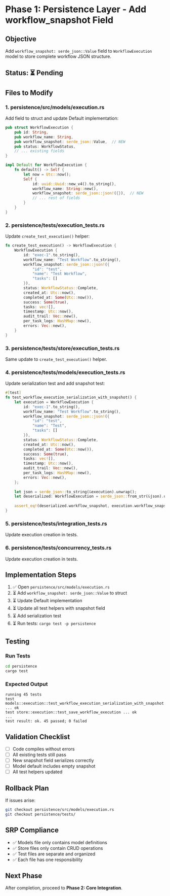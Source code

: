 # Phase 1: Persistence Layer - Add workflow_snapshot Field

## Objective

Add `workflow_snapshot: serde_json::Value` field to `WorkflowExecution` model to store complete workflow JSON structure.

## Status: ⏳ Pending

## Files to Modify

### 1. persistence/src/models/execution.rs

Add field to struct and update Default implementation:

```rust
pub struct WorkflowExecution {
    pub id: String,
    pub workflow_name: String,
    pub workflow_snapshot: serde_json::Value,  // NEW
    pub status: WorkflowStatus,
    // ... existing fields
}

impl Default for WorkflowExecution {
    fn default() -> Self {
        let now = Utc::now();
        Self {
            id: uuid::Uuid::new_v4().to_string(),
            workflow_name: String::new(),
            workflow_snapshot: serde_json::json!({}),  // NEW
            // ... rest of fields
        }
    }
}
```

### 2. persistence/tests/execution_tests.rs

Update `create_test_execution()` helper:

```rust
fn create_test_execution() -> WorkflowExecution {
    WorkflowExecution {
        id: "exec-1".to_string(),
        workflow_name: "Test Workflow".to_string(),
        workflow_snapshot: serde_json::json!({
            "id": "test",
            "name": "Test Workflow",
            "tasks": []
        }),
        status: WorkflowStatus::Complete,
        created_at: Utc::now(),
        completed_at: Some(Utc::now()),
        success: Some(true),
        tasks: vec![],
        timestamp: Utc::now(),
        audit_trail: Vec::new(),
        per_task_logs: HashMap::new(),
        errors: Vec::new(),
    }
}
```

### 3. persistence/tests/store/execution_tests.rs

Same update to `create_test_execution()` helper.

### 4. persistence/tests/models/execution_tests.rs

Update serialization test and add snapshot test:

```rust
#[test]
fn test_workflow_execution_serialization_with_snapshot() {
    let execution = WorkflowExecution {
        id: "exec-1".to_string(),
        workflow_name: "Test Workflow".to_string(),
        workflow_snapshot: serde_json::json!({
            "id": "test",
            "name": "Test",
            "tasks": []
        }),
        status: WorkflowStatus::Complete,
        created_at: Utc::now(),
        completed_at: Some(Utc::now()),
        success: Some(true),
        tasks: vec![],
        timestamp: Utc::now(),
        audit_trail: Vec::new(),
        per_task_logs: HashMap::new(),
        errors: Vec::new(),
    };
    
    let json = serde_json::to_string(&execution).unwrap();
    let deserialized: WorkflowExecution = serde_json::from_str(&json).unwrap();
    
    assert_eq!(deserialized.workflow_snapshot, execution.workflow_snapshot);
}
```

### 5. persistence/tests/integration_tests.rs

Update execution creation in tests.

### 6. persistence/tests/concurrency_tests.rs

Update execution creation in tests.

## Implementation Steps

1. ✅ Open `persistence/src/models/execution.rs`
2. ⏳ Add `workflow_snapshot: serde_json::Value` to struct
3. ⏳ Update Default implementation
4. ⏳ Update all test helpers with snapshot field
5. ⏳ Add serialization test
6. ⏳ Run tests: `cargo test -p persistence`

## Testing

### Run Tests

```bash
cd persistence
cargo test
```

### Expected Output

```
running 45 tests
test models::execution::test_workflow_execution_serialization_with_snapshot ... ok
test store::execution::test_save_workflow_execution ... ok
...
test result: ok. 45 passed; 0 failed
```

## Validation Checklist

- [ ] Code compiles without errors
- [ ] All existing tests still pass
- [ ] New snapshot field serializes correctly
- [ ] Model default includes empty snapshot
- [ ] All test helpers updated

## Rollback Plan

If issues arise:

```bash
git checkout persistence/src/models/execution.rs
git checkout persistence/tests/
```

## SRP Compliance

- ✅ Models file only contains model definitions
- ✅ Store files only contain CRUD operations
- ✅ Test files are separate and organized
- ✅ Each file has one responsibility

## Next Phase

After completion, proceed to **Phase 2: Core Integration**.

